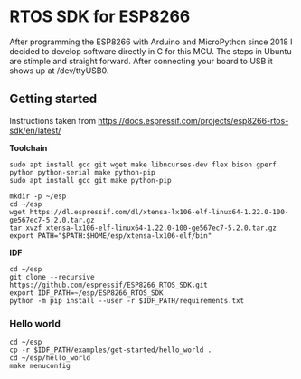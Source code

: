 # RTOS SDK for ESP8266

After programming the ESP8266 with Arduino and MicroPython since 2018 I decided to develop software directly in C for this MCU. The steps in Ubuntu are stimple and straight forward. After connecting your board to USB it shows up at /dev/ttyUSB0.

## Getting started

Instructions taken from https://docs.espressif.com/projects/esp8266-rtos-sdk/en/latest/ 

__Toolchain__

```
sudo apt install gcc git wget make libncurses-dev flex bison gperf python python-serial make python-pip
sudo apt install gcc git make python-pip

mkdir -p ~/esp
cd ~/esp
wget https://dl.espressif.com/dl/xtensa-lx106-elf-linux64-1.22.0-100-ge567ec7-5.2.0.tar.gz
tar xvzf xtensa-lx106-elf-linux64-1.22.0-100-ge567ec7-5.2.0.tar.gz
export PATH="$PATH:$HOME/esp/xtensa-lx106-elf/bin"
```

__IDF__

```
cd ~/esp
git clone --recursive https://github.com/espressif/ESP8266_RTOS_SDK.git
export IDF_PATH=~/esp/ESP8266_RTOS_SDK
python -m pip install --user -r $IDF_PATH/requirements.txt
```

### Hello world

```
cd ~/esp
cp -r $IDF_PATH/examples/get-started/hello_world .
cd ~/esp/hello_world
make menuconfig
```
